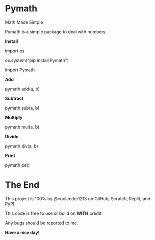 # Pymath
Math Made Simple

Pymath is a simple package to deal with numbers.

**Install**

import os

os.system("pip install Pymath")

import Pymath

**Add**

pymath.add(a, b)

**Subtract**

pymath.sub(a, b)

**Multiply**

pymath.mul(a, b)

**Divide**

pymath.div(a, b)

**Print**

pymath.pe()



# The End
This project is 100% by @coolcoder1213 on GitHub, Scratch, Replit, and PyPI.

This code is free to use or build on **WITH** credit.

Any bugs should be reported to me.

**Have a nice day!**
